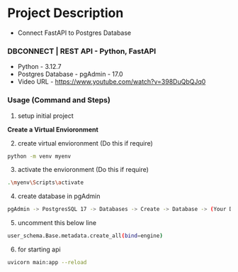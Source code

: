 # Project Description
- Connect FastAPI to Postgres Database

### DBCONNECT | REST API - Python, FastAPI
- Python - 3.12.7
- Postgres Database - pgAdmin - 17.0
- Video URL - https://www.youtube.com/watch?v=398DuQbQJq0


### Usage (Command and Steps)

1. setup initial project

**Create a Virtual Envioronment**

2. create virtual envioronment (Do this if require)
```bash
python -m venv myenv
```
3. activate the envioronment (Do this if require)
```bash
.\myenv\Scripts\activate
```

4. create database in pgAdmin
```bash
pgAdmin -> PostgresSQL 17 -> Databases -> Create -> Database -> (Your Database Name)
```

5. uncomment this below line
```bash
user_schema.Base.metadata.create_all(bind=engine)
```

6. for starting api
```bash
uvicorn main:app --reload
```
